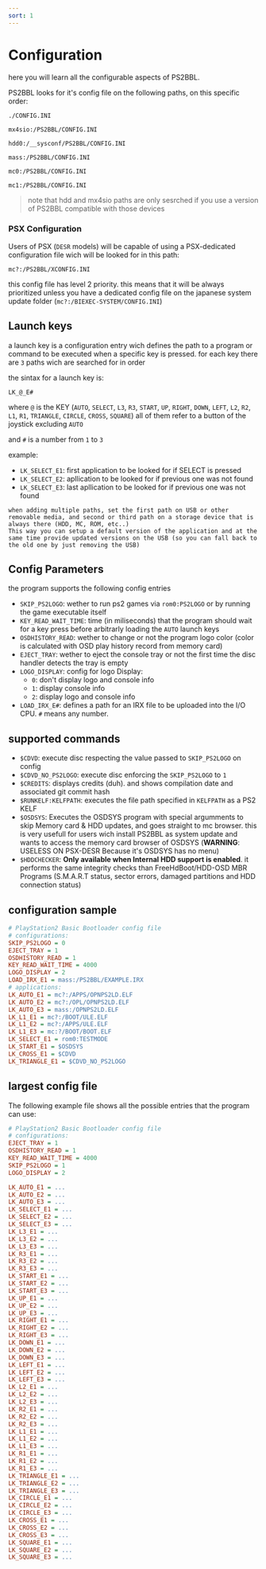 ```yaml
---
sort: 1
---
```


# Configuration

here you will learn all the configurable aspects of PS2BBL.

PS2BBL looks for it's config file on the following paths, on this specific order:

```
./CONFIG.INI

mx4sio:/PS2BBL/CONFIG.INI

hdd0:/__sysconf/PS2BBL/CONFIG.INI

mass:/PS2BBL/CONFIG.INI

mc0:/PS2BBL/CONFIG.INI

mc1:/PS2BBL/CONFIG.INI
```
> note that hdd and mx4sio paths are only sesrched if you use a version of PS2BBL compatible with those devices

### PSX Configuration

Users of PSX (`DESR` models) will be capable of using a PSX-dedicated configuration file wich will be looked for in this path:
```
mc?:/PS2BBL/XCONFIG.INI
```
this config file has level 2 priority. this means that it will be always prioritized unless you have a dedicated config file on the japanese system update folder (`mc?:/BIEXEC-SYSTEM/CONFIG.INI`)

## Launch keys

a launch key is a configuration entry wich defines the path to a program or command to be executed when a specific key is pressed. for each key there are `3` paths wich are searched for in order

the sintax for a launch key is:

```
LK_@_E#
```

where `@` is the KEY (`AUTO`, `SELECT`, `L3`, `R3`, `START`, `UP`, `RIGHT`, `DOWN`, `LEFT`, `L2`, `R2`, `L1`, `R1`, `TRIANGLE`, `CIRCLE`, `CROSS`, `SQUARE`) all of them refer to a button of the joystick excluding `AUTO`

and `#` is a number from `1` to `3`

example:
- `LK_SELECT_E1`: first application to be looked for if SELECT is pressed
- `LK_SELECT_E2`: apllication to be looked for if previous one was not found
- `LK_SELECT_E3`: last apllication to be looked for if previous one was not found

```tip
when adding multiple paths, set the first path on USB or other removable media, and second or third path on a storage device that is always there (HDD, MC, ROM, etc..)
This way you can setup a default version of the application and at the same time provide updated versions on the USB (so you can fall back to the old one by just removing the USB)
```


## Config Parameters

the program supports the following config entries

- `SKIP_PS2LOGO`: wether to run ps2 games via `rom0:PS2LOGO` or by running the game executable itself
- `KEY_READ_WAIT_TIME`: time (in miliseconds) that the program should wait for a key press before arbitrarly loading the `AUTO` launch keys
- `OSDHISTORY_READ`: wether to change or not the program logo color (color is calculated with OSD play history record from memory card)
- `EJECT_TRAY`: wether to eject the console tray or not the first time the disc handler detects the tray is empty
- `LOGO_DISPLAY`: config for logo Display:
  + `0`: don't display logo and console info
  + `1`: display console info
  + `2`: display logo and console info
- `LOAD_IRX_E#`: defines a path for an IRX file to be uploaded into the I/O CPU. `#` means any number.


## supported commands

- `$CDVD`: execute disc respecting the value passed to `SKIP_PS2LOGO` on config
- `$CDVD_NO_PS2LOGO`: execute disc enforcing the `SKIP_PS2LOGO` to `1`
- `$CREDITS`: displays credits (duh). and shows compilation date and associated git commit hash
- `$RUNKELF:KELFPATH`: executes the file path specified in `KELFPATH` as a PS2 KELF
- `$OSDSYS`: Executes the OSDSYS program with special argumments to skip Memory card & HDD updates, and goes straight to mc browser. this is very usefull for users wich install PS2BBL as system update and wants to access the memory card browser of OSDSYS (__WARNING__: USELESS ON PSX-DESR Because it's OSDSYS has no menu)
- `$HDDCHECKER`: **Only available when Internal HDD support is enabled**. it performs the same integrity checks than FreeHdBoot/HDD-OSD MBR Programs (S.M.A.R.T status, sector errors, damaged partitions and HDD connection status)

## configuration sample

```ini
# PlayStation2 Basic Bootloader config file
# configurations:
SKIP_PS2LOGO = 0
EJECT_TRAY = 1
OSDHISTORY_READ = 1
KEY_READ_WAIT_TIME = 4000
LOGO_DISPLAY = 2
LOAD_IRX_E1 = mass:/PS2BBL/EXAMPLE.IRX
# applications:
LK_AUTO_E1 = mc?:/APPS/OPNPS2LD.ELF
LK_AUTO_E2 = mc?:/OPL/OPNPS2LD.ELF
LK_AUTO_E3 = mass:/OPNPS2LD.ELF
LK_L1_E1 = mc?:/BOOT/ULE.ELF
LK_L1_E2 = mc?:/APPS/ULE.ELF
LK_L1_E3 = mc:?/BOOT/BOOT.ELF
LK_SELECT_E1 = rom0:TESTMODE
LK_START_E1 = $OSDSYS
LK_CROSS_E1 = $CDVD
LK_TRIANGLE_E1 = $CDVD_NO_PS2LOGO
```

## largest config file
The following example file shows all the possible entries that the program can use:

```ini
# PlayStation2 Basic Bootloader config file
# configurations:
EJECT_TRAY = 1
OSDHISTORY_READ = 1
KEY_READ_WAIT_TIME = 4000
SKIP_PS2LOGO = 1
LOGO_DISPLAY = 2

LK_AUTO_E1 = ...
LK_AUTO_E2 = ...
LK_AUTO_E3 = ...
LK_SELECT_E1 = ...
LK_SELECT_E2 = ...
LK_SELECT_E3 = ...
LK_L3_E1 = ...
LK_L3_E2 = ...
LK_L3_E3 = ...
LK_R3_E1 = ...
LK_R3_E2 = ...
LK_R3_E3 = ...
LK_START_E1 = ...
LK_START_E2 = ...
LK_START_E3 = ...
LK_UP_E1 = ...
LK_UP_E2 = ...
LK_UP_E3 = ...
LK_RIGHT_E1 = ...
LK_RIGHT_E2 = ...
LK_RIGHT_E3 = ...
LK_DOWN_E1 = ...
LK_DOWN_E2 = ...
LK_DOWN_E3 = ...
LK_LEFT_E1 = ...
LK_LEFT_E2 = ...
LK_LEFT_E3 = ...
LK_L2_E1 = ...
LK_L2_E2 = ...
LK_L2_E3 = ...
LK_R2_E1 = ...
LK_R2_E2 = ...
LK_R2_E3 = ...
LK_L1_E1 = ...
LK_L1_E2 = ...
LK_L1_E3 = ...
LK_R1_E1 = ...
LK_R1_E2 = ...
LK_R1_E3 = ...
LK_TRIANGLE_E1 = ...
LK_TRIANGLE_E2 = ...
LK_TRIANGLE_E3 = ...
LK_CIRCLE_E1 = ...
LK_CIRCLE_E2 = ...
LK_CIRCLE_E3 = ...
LK_CROSS_E1 = ...
LK_CROSS_E2 = ...
LK_CROSS_E3 = ...
LK_SQUARE_E1 = ...
LK_SQUARE_E2 = ...
LK_SQUARE_E3 = ...
```
